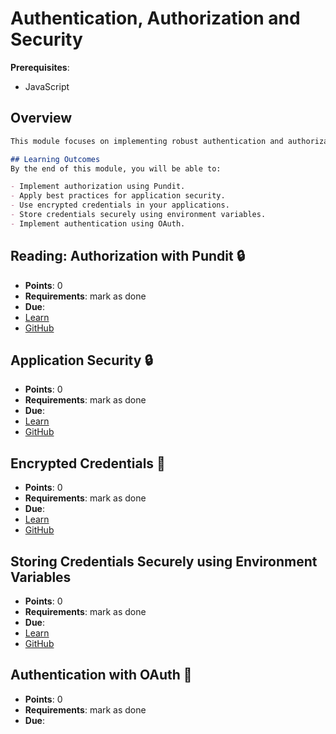 # Authentication, Authorization and Security

**Prerequisites**:
- JavaScript

## Overview
```md
This module focuses on implementing robust authentication and authorization mechanisms, as well as ensuring the security of your applications. You will learn to use Pundit for authorization, manage application security, encrypt credentials, store credentials securely, and implement authentication using OAuth.

## Learning Outcomes
By the end of this module, you will be able to:

- Implement authorization using Pundit.
- Apply best practices for application security.
- Use encrypted credentials in your applications.
- Store credentials securely using environment variables.
- Implement authentication using OAuth.
```

## Reading: Authorization with Pundit 🔒
- **Points**: 0 
- **Requirements**: mark as done
- **Due**:
- [Learn](https://learn.firstdraft.com/lessons/202-pundit-authorization)
- [GitHub](https://github.com/appdev-lessons/pundit-authorization)

## Application Security 🔒
- **Points**: 0 
- **Requirements**: mark as done
- **Due**:
- [Learn](https://learn.firstdraft.com/lessons/312-rails-security)
- [GitHub](https://github.com/DPI-WE/rails-security)

<!-- TODO: add quiz points https://github.com/DPI-WE/rails-encrypted-credentials/issues/2 -->
## Encrypted Credentials 🤫
- **Points**: 0 
- **Requirements**: mark as done
- **Due**:
- [Learn](https://learn.firstdraft.com/lessons/298-rails-encrypted-credentials)
- [GitHub](https://github.com/DPI-WE/rails-encrypted-credentials)

## Storing Credentials Securely using Environment Variables
- **Points**: 0 
- **Requirements**: mark as done
- **Due**:
- [Learn](https://learn.firstdraft.com/lessons/52-storing-credentials-securely)
- [GitHub](https://github.com/appdev-lessons/storing-credentials-securely)

<!-- TODO https://github.com/DPI-WE/curriculum/issues/11 -->
## Authentication with OAuth 🪪
- **Points**: 0 
- **Requirements**: mark as done
- **Due**:
